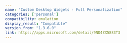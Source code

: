 ```yaml
---
name: "Custom Desktop Widgets - Full Personalization"
categories: ['personal']
compatibility: emulation
display_result: "Compatible"
version_from: "1.3.6.0"
link: https://apps.microsoft.com/detail/9ND4ZX5883T3
---
```

